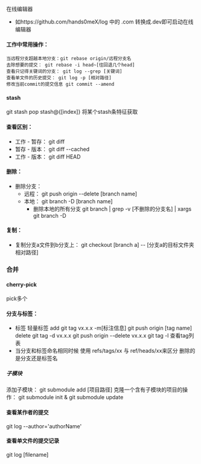 在线编辑器
 - 如https://github.com/hands0meX/log 中的 .com 转换成.dev即可启动在线编辑器

#### 工作中常用操作：
    当远程分支超越本地分支：git rebase origin/远程分支名
    去除想要的提交： git rebase -i head~[往回退几个head]
    查看只记得关键词的分支： git log --grep [关键词]
    查看单文件的历史提交： git log -p [相对路径]
    修改当前commit的提交信息 git commit --amend

#### stash
 git stash pop stash@{[index]} 将某个stash条特征获取 

#### 查看区别： 
  - 工作 - 暂存： git diff
  - 暂存 - 版本： git diff --cached
  - 工作 - 版本： git diff HEAD

#### 删除：
  - 删除分支：
    - 远程： git push origin --delete [branch name]
    - 本地： git branch -D [branch name]
      - 删除本地的所有分支 git branch | grep -v [不删除的分支名] | xargs git branch -D
  
#### 复制：
  - 复制分支a文件到b分支上： git checkout [branch a] -- [分支a的目标文件夹相对路径]


### 合并
#### cherry-pick
pick多个





#### 分支与标签：
  - 标签
    轻量标签
      add     git tag vx.x.x -m[标注信息]        git push origin [tag name]
      delete  git tag -d vx.x.x   git push origin --delete vx.x.x 
      git tag -l 查看tag列表
  - 当分支和标签命名相同时候
     使用 refs/tags/xx 与 ref/heads/xx来区分 删除的是分支还是标签名


##### 子模块
添加子模块：  git submodule add [项目路径]
克隆一个含有子模块的项目的操作： git submodule init & git submodule update


#### 查看某作者的提交
git log --author='authorName'

#### 查看单文件的提交记录
git log [filename]